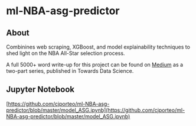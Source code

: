# ml-NBA-asg-predictor

## About

Combinines web scraping, XGBoost, and model explainability techniques to shed light on the NBA All-Star selection process.

A full 5000+ word write-up for this project can be found on [Medium](https://medium.com/@cjporteo) as a two-part series, published in Towards Data Science. 

## Jupyter Notebook

[https://github.com/cjporteo/ml-NBA-asg-predictor/blob/master/model_ASG.ipynb](https://github.com/cjporteo/ml-NBA-asg-predictor/blob/master/model_ASG.ipynb)
